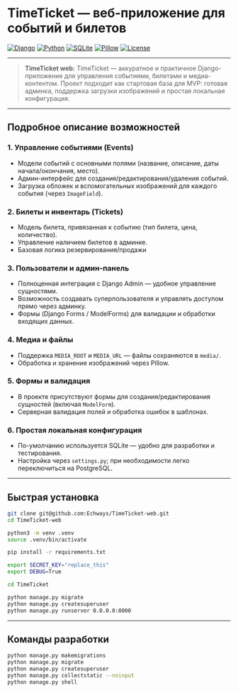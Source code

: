 
# TimeTicket — веб-приложение для событий и билетов

[![Django](https://img.shields.io/badge/Django-%23092E20.svg?logo=django&logoColor=white)](https://www.djangoproject.com/)
[![Python](https://img.shields.io/badge/Python-3.10%2B-blue?logo=python)](https://www.python.org/)
[![SQLite](https://img.shields.io/badge/DB-SQLite-lightgrey)]()
[![Pillow](https://img.shields.io/badge/images-Pillow-yellowgreen)]()
[![License](https://img.shields.io/badge/license-MIT-green)](LICENSE)

---

> **TimeTicket web:**
> TimeTicket — аккуратное и практичное Django-приложение для управления событиями, билетами и медиа-контентом. Проект подходит как стартовая база для MVP: готовая админка, поддержка загрузки изображений и простая локальная конфигурация.

---

## Подробное описание возможностей

### 1. Управление событиями (Events)
- Модели событий с основными полями (название, описание, даты начала/окончания, место).  
- Админ-интерфейс для создания/редактирования/удаления событий.  
- Загрузка обложек и вспомогательных изображений для каждого события (через `ImageField`). 

### 2. Билеты и инвентарь (Tickets)
- Модель билета, привязанная к событию (тип билета, цена, количество).  
- Управление наличием билетов в админке.  
- Базовая логика резервирования/продажи

### 3. Пользователи и админ-панель
- Полноценная интеграция с Django Admin — удобное управление сущностями.  
- Возможность создавать суперпользователя и управлять доступом прямо через админку.  
- Формы (Django Forms / ModelForms) для валидации и обработки входящих данных.

### 4. Медиа и файлы
- Поддержка `MEDIA_ROOT` и `MEDIA_URL` — файлы сохраняются в `media/`.  
- Обработка и хранение изображений через Pillow.  

### 5. Формы и валидация
- В проекте присутствуют формы для создания/редактирования сущностей (включая `ModelForm`).  
- Серверная валидация полей и обработка ошибок в шаблонах.

### 6. Простая локальная конфигурация
- По-умолчанию используется SQLite — удобно для разработки и тестирования.  
- Настройка через `settings.py`; при необходимости легко переключиться на PostgreSQL.

---

## Быстрая установка

```bash
git clone git@github.com:Echways/TimeTicket-web.git
cd TimeTicket-web

python3 -m venv .venv
source .venv/bin/activate

pip install -r requirements.txt

export SECRET_KEY="replace_this"
export DEBUG=True

cd TimeTicket

python manage.py migrate
python manage.py createsuperuser
python manage.py runserver 0.0.0.0:8000
```

---

## Команды разработки
```bash
python manage.py makemigrations
python manage.py migrate
python manage.py createsuperuser
python manage.py collectstatic --noinput
python manage.py shell
```
